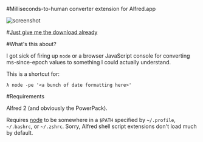#Milliseconds-to-human converter extension for Alfred.app


![screenshot](https://rawgithub.com/mjball/Date-Alfred/master/screenshot.png)

#[Just give me the download already](https://rawgithub.com/mjball/Date-Alfred/master/Date.alfredworkflow)

#What's this about?

I got sick of firing up `node` or a browser JavaScript console for converting ms-since-epoch values to something I could actually understand.

This is a shortcut for:

    λ node -pe '<a bunch of date formatting here>'

#Requirements

Alfred 2 (and obviously the PowerPack).

Requires [node](http://nodejs.org/) to be somewhere in a `$PATH` specified by `~/.profile`, `~/.bashrc`, or `~/.zshrc`. Sorry, Alfred shell script extensions don't load much by default.
